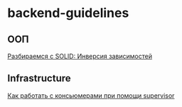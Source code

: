 # backend-guidelines
## ООП
[Разбираемся с SOLID: Инверсия зависимостей](https://habr.com/post/313796/)
## Infrastructure
[Как работать с консьюмерами при помощи supervisor](https://phabricator.4xxi.com/w/development/articles/consumers-supervisor/)

